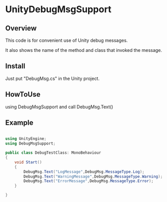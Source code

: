 # UnityDebugMsgSupport

## Overview
This code is for convenient use of Unity debug messages.

It also shows the name of the method and class that invoked the message.

## Install
Just put "DebugMsg.cs" in the Unity project.

## HowToUse
using DebugMsgSupport and call DebugMsg.Text()

## Example

```cs:DebugTestClass.cs

using UnityEngine;
using DebugMsgSupport;

public class DebugTestClass: MonoBehaviour
{
    void Start()
    {
        DebugMsg.Text("LogMessage",DebugMsg.MessageType.Log);
        DebugMsg.Text("WarningMessage",DebugMsg.MessageType.Warning);
        DebugMsg.Text("ErrorMessage",DebugMsg.MessageType.Error);
    }

}

```


